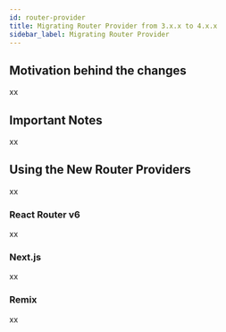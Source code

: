 ```yaml
---
id: router-provider
title: Migrating Router Provider from 3.x.x to 4.x.x
sidebar_label: Migrating Router Provider
---
```


## Motivation behind the changes

xx

## Important Notes

xx

## Using the New Router Providers

xx

### React Router v6

xx

### Next.js

xx

### Remix

xx
